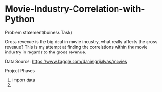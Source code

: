 # Movie-Industry-Correlation-with-Python

Problem statement(buiness Task)

Gross revenue is the big deal in movie industry, what really affects the gross revenue? This is my attempt at finding the correlations within the movie industry in regards to the gross revenue.

Data Source:  https://www.kaggle.com/danielgrijalvas/movies

Project Phases
1. import data 
2. 
